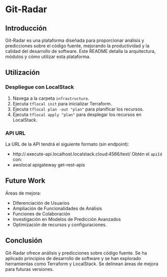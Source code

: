 # Git-Radar

## Introducción

Git-Radar es una plataforma diseñada para proporcionar análisis y predicciones sobre el código fuente, mejorando la productividad y la calidad del desarrollo de software. Este README detalla la arquitectura, módulos y cómo utilizar esta plataforma.

## Utilización

### Despliegue con LocalStack

1. Navega a la carpeta `infrastructure`.
2. Ejecuta `tflocal init` para inicializar Terraform.
3. Ejecuta `tflocal plan -out "plan"` para planificar los recursos.
4. Ejecuta `tflocal apply "plan"` para desplegar los recursos en LocalStack.

### API URL

La URL de la API tendrá el siguiente formato (sin endpoint):
- http://<apiId>.execute-api.localhost.localstack.cloud:4566/test/
Obtén el `apiId` con:
- awslocal apigateway get-rest-apis


## Future Work

Áreas de mejora:

- Diferenciación de Usuarios
- Ampliación de Funcionalidades de Análisis
- Funciones de Colaboración
- Investigación en Modelos de Predicción Avanzados
- Optimización de recursos y configuraciones.

## Conclusión

Git-Radar ofrece análisis y predicciones sobre código fuente. Se ha aplicado principios de desarrollo de software y se han explorado herramientas como Terraform y LocalStack. Se delinean áreas de mejora para futuras versiones.
